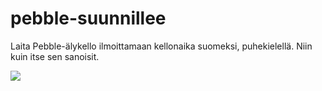 pebble-suunnillee
=================

Laita Pebble-älykello ilmoittamaan kellonaika suomeksi, puhekielellä.
Niin kuin itse sen sanoisit.

<a href="http://pblweb.com/appstore/52ed4e58e2b7d722a400000a" title="Suunnillee on the Pebble appstore">
  <img src="http://pblweb.com/badge/52ed4e58e2b7d722a400000a/black/large/" />
</a>
